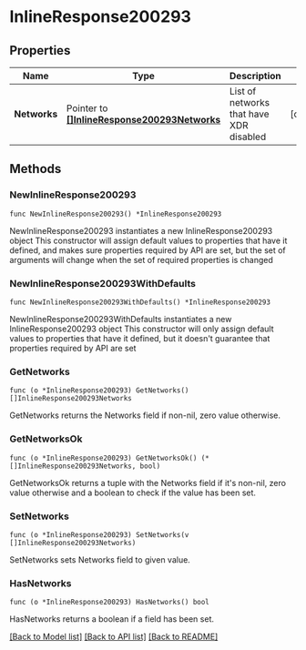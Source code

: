 # InlineResponse200293

## Properties

Name | Type | Description | Notes
------------ | ------------- | ------------- | -------------
**Networks** | Pointer to [**[]InlineResponse200293Networks**](InlineResponse200293Networks.md) | List of networks that have XDR disabled | [optional] 

## Methods

### NewInlineResponse200293

`func NewInlineResponse200293() *InlineResponse200293`

NewInlineResponse200293 instantiates a new InlineResponse200293 object
This constructor will assign default values to properties that have it defined,
and makes sure properties required by API are set, but the set of arguments
will change when the set of required properties is changed

### NewInlineResponse200293WithDefaults

`func NewInlineResponse200293WithDefaults() *InlineResponse200293`

NewInlineResponse200293WithDefaults instantiates a new InlineResponse200293 object
This constructor will only assign default values to properties that have it defined,
but it doesn't guarantee that properties required by API are set

### GetNetworks

`func (o *InlineResponse200293) GetNetworks() []InlineResponse200293Networks`

GetNetworks returns the Networks field if non-nil, zero value otherwise.

### GetNetworksOk

`func (o *InlineResponse200293) GetNetworksOk() (*[]InlineResponse200293Networks, bool)`

GetNetworksOk returns a tuple with the Networks field if it's non-nil, zero value otherwise
and a boolean to check if the value has been set.

### SetNetworks

`func (o *InlineResponse200293) SetNetworks(v []InlineResponse200293Networks)`

SetNetworks sets Networks field to given value.

### HasNetworks

`func (o *InlineResponse200293) HasNetworks() bool`

HasNetworks returns a boolean if a field has been set.


[[Back to Model list]](../README.md#documentation-for-models) [[Back to API list]](../README.md#documentation-for-api-endpoints) [[Back to README]](../README.md)



